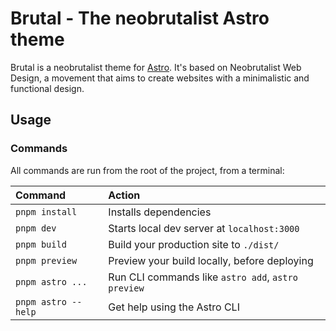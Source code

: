 # Brutal - The neobrutalist Astro theme

Brutal is a neobrutalist theme for [Astro](https://astro.build/). It's based on Neobrutalist Web Design, a movement that aims to create websites with a minimalistic and functional design.

## Usage

### Commands

All commands are run from the root of the project, from a terminal:

| Command             | Action                                             |
| :------------------ | :------------------------------------------------- |
| `pnpm install`      | Installs dependencies                              |
| `pnpm dev`          | Starts local dev server at `localhost:3000`        |
| `pnpm build`        | Build your production site to `./dist/`            |
| `pnpm preview`      | Preview your build locally, before deploying       |
| `pnpm astro ...`    | Run CLI commands like `astro add`, `astro preview` |
| `pnpm astro --help` | Get help using the Astro CLI                       |
